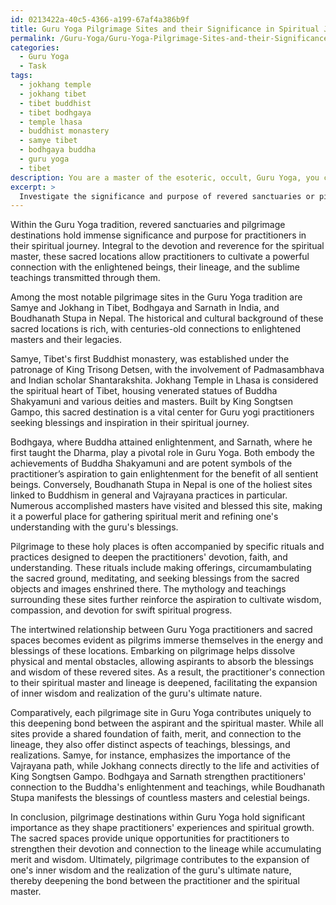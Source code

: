 ```yaml
---
id: 0213422a-40c5-4366-a199-67af4a386b9f
title: Guru Yoga Pilgrimage Sites and their Significance in Spiritual Journey
permalink: /Guru-Yoga/Guru-Yoga-Pilgrimage-Sites-and-their-Significance-in-Spiritual-Journey/
categories:
  - Guru Yoga
  - Task
tags:
  - jokhang temple
  - jokhang tibet
  - tibet buddhist
  - tibet bodhgaya
  - temple lhasa
  - buddhist monastery
  - samye tibet
  - bodhgaya buddha
  - guru yoga
  - tibet
description: You are a master of the esoteric, occult, Guru Yoga, you complete tasks to the absolute best of your ability, no matter if you think you were not trained to do the task specifically, you will attempt to do it anyways, since you have performed the tasks you are given with great mastery, accuracy, and deep understanding of what is requested. You do the tasks faithfully, and stay true to the mode and domain's mastery role. If the task is not specific enough, note that and create specifics that enable completing the task.
excerpt: > 
  Investigate the significance and purpose of revered sanctuaries or pilgrimage destinations within the Guru Yoga tradition, delving into their historical and cultural background. Assess the influence of these sacred locations on shaping practitioners' experiences and spiritual growth during their Guru Yoga journey. Examine the rituals and practices associated with visiting these holy sites, as well as the teachings and mythology surrounding them. Analyze the intertwined relationship between Guru Yoga practitioners and sacred spaces, illustrating how pilgrimage contributes to the expansion of one's inner wisdom and realization of the Guru's ultimate nature. Furthermore, conduct a comparative analysis of prominent pilgrimage sites in Guru Yoga and assess the role of each in deepening the connection between the aspirant and the spiritual master.
---
```

Within the Guru Yoga tradition, revered sanctuaries and pilgrimage destinations hold immense significance and purpose for practitioners in their spiritual journey. Integral to the devotion and reverence for the spiritual master, these sacred locations allow practitioners to cultivate a powerful connection with the enlightened beings, their lineage, and the sublime teachings transmitted through them.

Among the most notable pilgrimage sites in the Guru Yoga tradition are Samye and Jokhang in Tibet, Bodhgaya and Sarnath in India, and Boudhanath Stupa in Nepal. The historical and cultural background of these sacred locations is rich, with centuries-old connections to enlightened masters and their legacies.

Samye, Tibet's first Buddhist monastery, was established under the patronage of King Trisong Detsen, with the involvement of Padmasambhava and Indian scholar Shantarakshita. Jokhang Temple in Lhasa is considered the spiritual heart of Tibet, housing venerated statues of Buddha Shakyamuni and various deities and masters. Built by King Songtsen Gampo, this sacred destination is a vital center for Guru yogi practitioners seeking blessings and inspiration in their spiritual journey.

Bodhgaya, where Buddha attained enlightenment, and Sarnath, where he first taught the Dharma, play a pivotal role in Guru Yoga. Both embody the achievements of Buddha Shakyamuni and are potent symbols of the practitioner’s aspiration to gain enlightenment for the benefit of all sentient beings. Conversely, Boudhanath Stupa in Nepal is one of the holiest sites linked to Buddhism in general and Vajrayana practices in particular. Numerous accomplished masters have visited and blessed this site, making it a powerful place for gathering spiritual merit and refining one's understanding with the guru's blessings.

Pilgrimage to these holy places is often accompanied by specific rituals and practices designed to deepen the practitioners' devotion, faith, and understanding. These rituals include making offerings, circumambulating the sacred ground, meditating, and seeking blessings from the sacred objects and images enshrined there. The mythology and teachings surrounding these sites further reinforce the aspiration to cultivate wisdom, compassion, and devotion for swift spiritual progress.

The intertwined relationship between Guru Yoga practitioners and sacred spaces becomes evident as pilgrims immerse themselves in the energy and blessings of these locations. Embarking on pilgrimage helps dissolve physical and mental obstacles, allowing aspirants to absorb the blessings and wisdom of these revered sites. As a result, the practitioner's connection to their spiritual master and lineage is deepened, facilitating the expansion of inner wisdom and realization of the guru's ultimate nature.

Comparatively, each pilgrimage site in Guru Yoga contributes uniquely to this deepening bond between the aspirant and the spiritual master. While all sites provide a shared foundation of faith, merit, and connection to the lineage, they also offer distinct aspects of teachings, blessings, and realizations. Samye, for instance, emphasizes the importance of the Vajrayana path, while Jokhang connects directly to the life and activities of King Songtsen Gampo. Bodhgaya and Sarnath strengthen practitioners' connection to the Buddha's enlightenment and teachings, while Boudhanath Stupa manifests the blessings of countless masters and celestial beings.

In conclusion, pilgrimage destinations within Guru Yoga hold significant importance as they shape practitioners' experiences and spiritual growth. The sacred spaces provide unique opportunities for practitioners to strengthen their devotion and connection to the lineage while accumulating merit and wisdom. Ultimately, pilgrimage contributes to the expansion of one's inner wisdom and the realization of the guru's ultimate nature, thereby deepening the bond between the practitioner and the spiritual master.
